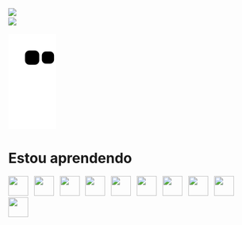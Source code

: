 <div align="left">
  <a href="https://github.com/gustavogarciaps"> 
  <img height="180em" src="https://github-readme-stats.vercel.app/api?username=gustavogarciaps&show_icons=true&theme=gotham&include_all_commits=true&count_private=true"/>
</div>
    
<div> 
<a href="https://www.linkedin.com/in/gustavo-garcia-de-sousa" target="blank"><img src="https://img.shields.io/badge/-LinkedIn-%230077B5?style=for-the-badge&logo=linkedin&logoColor=white" target="_blank"></a> 

![Snake animation](https://github.com/rafaballerini/rafaballerini/blob/output/github-contribution-grid-snake.svg)
 
</div>
  
# Estou aprendendo

<img src="https://cdn.jsdelivr.net/gh/devicons/devicon/icons/java/java-original.svg" width="40" height="40"/>&nbsp;&nbsp;&nbsp;<img src="https://cdn.jsdelivr.net/gh/devicons/devicon/icons/spring/spring-original.svg" width="40" height="40"/>&nbsp;&nbsp;&nbsp;<img src="https://cdn.jsdelivr.net/gh/devicons/devicon/icons/php/php-original.svg" width="40" height="40"/>&nbsp;&nbsp;&nbsp;<img src="https://cdn.jsdelivr.net/gh/devicons/devicon/icons/javascript/javascript-original.svg" width="40" height="40"/>&nbsp;&nbsp;&nbsp;<img src="https://cdn.jsdelivr.net/gh/devicons/devicon/icons/html5/html5-original.svg" width="40" height="40"/>&nbsp;&nbsp;&nbsp;<img src="https://cdn.jsdelivr.net/gh/devicons/devicon/icons/css3/css3-original.svg" width="40" height="40"/>&nbsp;&nbsp;&nbsp;<img src="https://cdn.jsdelivr.net/gh/devicons/devicon/icons/react/react-original.svg" width="40" height="40"/>&nbsp;&nbsp;&nbsp;<img src="https://cdn.jsdelivr.net/gh/devicons/devicon/icons/nodejs/nodejs-original.svg" width="40" height="40"/>&nbsp;&nbsp;&nbsp;<img src="https://cdn.jsdelivr.net/gh/devicons/devicon/icons/sequelize/sequelize-original.svg" width="40" height="40"/>&nbsp;&nbsp;&nbsp;<img src="https://cdn.jsdelivr.net/gh/devicons/devicon/icons/git/git-original.svg" width="40" height="40"/>                

